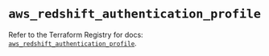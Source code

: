 # `aws_redshift_authentication_profile`

Refer to the Terraform Registry for docs: [`aws_redshift_authentication_profile`](https://registry.terraform.io/providers/hashicorp/aws/4.67.0/docs/resources/redshift_authentication_profile).
